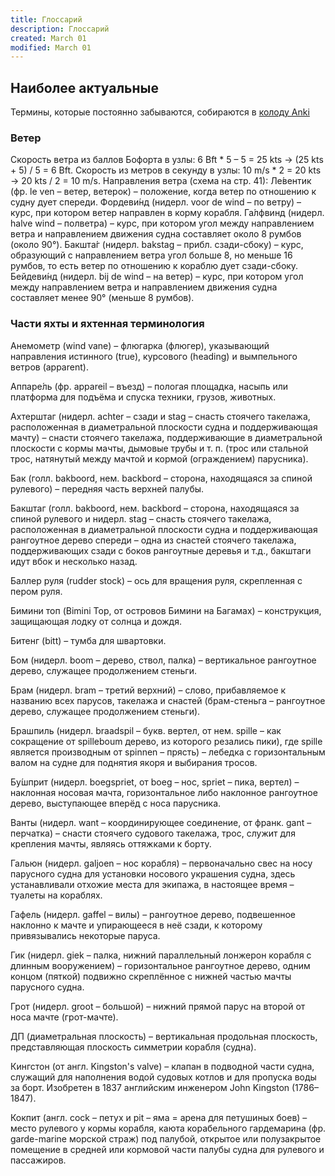 ```yaml
---
title: Глоссарий
description: Глоссарий
created: March 01
modified: March 01
---
```


## Наиболее актуальные  
Термины, которые постоянно забываются, собираются в [колоду Anki](https://dikology.github.io/decks/sailing-deck.apkg)

### Ветер
Cкорость ветра из баллов Бофорта в узлы: 6 Bft * 5 – 5 = 25 kts -> (25 kts + 5) / 5 = 6 Bft.
Скорость из метров в секунду в узлы: 10 m/s * 2 = 20 kts -> 20 kts / 2 = 10 m/s.
Направления ветра (схема на стр. 41):
Ле́вентик (фр. le ven – ветер, ветерок) – положение, когда ветер по отношению к судну дует спереди.
Фордеви́нд (нидерл. voor de wind – по ветру) – курс, при котором ветер направлен в корму корабля.
Га́лфвинд (нидерл. halve wind – полветра) – курс, при котором угол между направлением ветра и
направлением движения судна составляет около 8 румбов (около 90°).
Бакшта́г (нидерл. bakstag – прибл. сзади-сбоку) – курс, образующий с направлением ветра угол
больше 8, но меньше 16 румбов, то есть ветер по отношению к кораблю дует сзади-сбоку.
Бейдеви́нд (нидерл. bij de wind – на ветер) – курс, при котором угол между направлением ветра и
направлением движения судна составляет менее 90° (меньше 8 румбов).

### Части яхты и яхтенная терминология
Анемометр (wind vane) – флюгарка (флюгер), указывающий направления истинного (true), курсового
(heading) и вымпельного ветров (apparent).

Аппаре́ль (фр. appareil – въезд) – пологая площадка, насыпь или платформа для подъёма и спуска
техники, грузов, животных.

Ахтерштаг (нидерл. achter – сзади и stag – снасть стоячего такелажа, расположенная в
диаметральной плоскости судна и поддерживающая мачту) – снасти стоячего такелажа,
поддерживающие в диаметральной плоскости с кормы мачты, дымовые трубы и т. п. (трос или
стальной трос, натянутый между мачтой и кормой (ограждением) парусника).

Бак (голл. bakboord, нем. backbord – сторона, находящаяся за спиной рулевого) – передняя часть
верхней палубы.

Бакштаг (голл. bakboord, нем. backbord – сторона, находящаяся за спиной рулевого и нидерл. stag –
снасть стоячего такелажа, расположенная в диаметральной плоскости судна и поддерживающая
рангоутное дерево спереди – одна из снастей стоячего такелажа, поддерживающих сзади с боков
рангоутные деревья и т.д., бакштаги идут вбок и несколько назад.

Баллер руля (rudder stock) – ось для вращения руля, скрепленная с пером руля.

Бимини топ (Bimini Top, от островов Бимини на Багамах) – конструкция, защищающая лодку от
солнца и дождя.

Битенг (bitt) – тумба для швартовки.

Бом (нидерл. boom – дерево, ствол, палка) – вертикальное рангоутное дерево, служащее
продолжением стеньги.

Брам (нидерл. bram – третий верхний) – слово, прибавляемое к названию всех парусов, такелажа и
снастей (брам-стеньга – рангоутное дерево, служащее продолжением стеньги).

Брашпиль (нидерл. braadspil – букв. вертел, от нем. spille – как сокращение от spilleboum дерево, из
которого резались пики), где spille является производным от spinnen – прясть) – лебедка с
горизонтальным валом на судне для поднятия якоря и выбирания тросов.

Бу́шприт (нидерл. boegspriet, от boeg – нос, spriet – пика, вертел) – наклонная носовая мачта,
горизонтальное либо наклонное рангоутное дерево, выступающее вперёд с носа парусника.

Ванты (нидерл. want – координирующее соединение, от франк. gant – перчатка) – снасти стоячего
судового такелажа, трос, служит для крепления мачты, являясь оттяжками к борту.

Гальюн (нидерл. galjoen – нос корабля) – первоначально свес на носу парусного судна для установки
носового украшения судна, здесь устанавливали отхожие места для экипажа, в настоящее время –
туалеты на кораблях.

Гафель (нидерл. gaffel – вилы) – рангоутное дерево, подвешенное наклонно к мачте и упирающееся в
неё сзади, к которому привязывались некоторые паруса.

Гик (нидерл. giek – палка, нижний параллельный лонжерон корабля с длинным вооружением) –
горизонтальное рангоутное дерево, одним концом (пяткой) подвижно скреплённое с нижней частью
мачты парусного судна.

Грот (нидерл. groot – большой) – нижний прямой парус на второй от носа мачте (грот-мачте).

ДП (диаметральная плоскость) – вертикальная продольная плоскость, представляющая плоскость
симметрии корабля (судна).

Кингстон (от англ. Kingston's valve) – клапан в подводной части судна, служащий для наполнения
водой судовых котлов и для пропуска воды за борт. Изобретен в 1837 английским инженером John
Kingston (1786–1847).

Кокпит (англ. cock – петух и pit – яма = арена для петушиных боев) – место рулевого у кормы корабля,
каюта корабельного гардемарина (фр. garde-marine морской страж) под палубой, открытое или
полузакрытое помещение в средней или кормовой части палубы судна для рулевого и пассажиров.

